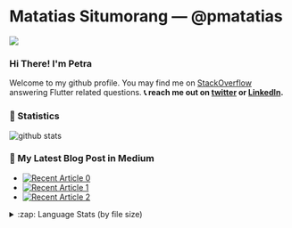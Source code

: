 # Matatias Situmorang &mdash; @pmatatias         

![](https://komarev.com/ghpvc/?username=pmatatias&style=flat-square)
### Hi There! I'm Petra  
Welcome to my github profile. You may find me on [StackOverflow][5] answering Flutter related questions.
**📞 reach me out on [twitter][3] or [LinkedIn][4].**

### 🌱 Statistics

![github stats](https://github-readme-stats.vercel.app/api?username=pmatatias&show_icons=true&count_private=true)


### 📝 My Latest Blog Post in Medium
- <a target="_blank" href="https://github-readme-medium-recent-article.vercel.app/medium/@pmatatias/0"><img src="https://github-readme-medium-recent-article.vercel.app/medium/@pmatatias/0" alt="Recent Article 0"></a>
- <a target="_blank" href="https://github-readme-medium-recent-article.vercel.app/medium/@pmatatias/1"><img src="https://github-readme-medium-recent-article.vercel.app/medium/@pmatatias/1" alt="Recent Article 1"></a>
- <a target="_blank" href="https://github-readme-medium-recent-article.vercel.app/medium/@pmatatias/2"><img src="https://github-readme-medium-recent-article.vercel.app/medium/@pmatatias/2" alt="Recent Article 2"></a> <br>

<!--  _(Generated by [Medium's Recent Article](https://github.com/bxcodec/github-readme-medium-recent-article))_ -->


<details>
  <summary>:zap: Language Stats (by file size) </summary>
  </br>
  <img align="left" alt="pmatatias's Language Stats" src="https://github-readme-stats.vercel.app/api/top-langs/?username=pmatatias&langs_count=6&layout=compact" />
</details>


 [3]: https://twitter.com/pmatatias_
 [4]: https://www.linkedin.com/in/pmatatias/
 [5]: https://stackoverflow.com/users/12838877/pmatatias

<!--
**pmatatias/pmatatias** is a ✨ _special_ ✨ repository because its `README.md` (this file) appears on your GitHub profile.

Here are some ideas to get you started:

- 🔭 I’m currently working on ...
- 🌱 I’m currently learning ...
- 👯 I’m looking to collaborate on ...
- 🤔 I’m looking for help with ...
- 💬 Ask me about ...
- 📫 How to reach me: ...
- 😄 Pronouns: ...
- ⚡ Fun fact: ...
-->

